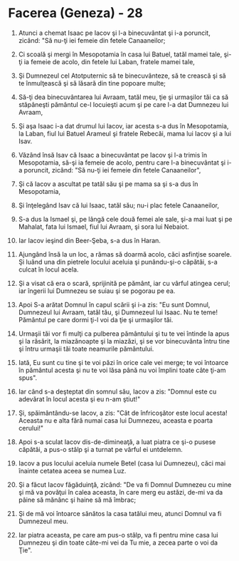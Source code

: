 # Facerea (Geneza) - 28

1. Atunci a chemat Isaac pe Iacov şi l-a binecuvântat şi i-a poruncit, zicând: "Să nu-ţi iei femeie din fetele Canaaneilor;

2. Ci scoală şi mergi în Mesopotamia în casa lui Batuel, tatăl mamei tale, şi-ţi ia femeie de acolo, din fetele lui Laban, fratele mamei tale,

3. Şi Dumnezeul cel Atotputernic să te binecuvânteze, să te crească şi să te înmulţească şi să lăsară din tine popoare multe;

4. Să-ţi dea binecuvântarea lui Avraam, tatăl meu, ţie şi urmaşilor tăi ca să stăpâneşti pământul ce-l locuieşti acum şi pe care l-a dat Dumnezeu lui Avraam,

5. Şi aşa Isaac i-a dat drumul lui Iacov, iar acesta s-a dus în Mesopotamia, la Laban, fiul lui Batuel Arameul şi fratele Rebecăi, mama lui Iacov şi a lui Isav.

6. Văzând însă Isav că Isaac a binecuvântat pe Iacov şi l-a trimis în Mesopotamia, să-şi ia femeie de acolo, pentru care l-a binecuvântat şi i-a poruncit, zicând: "Să nu-ţi iei femeie din fetele Canaaneilor",

7. Şi că Iacov a ascultat pe tatăl său şi pe mama sa şi s-a dus în Mesopotamia,

8. Şi înţelegând Isav că lui Isaac, tatăl său; nu-i plac fetele Canaaneilor,

9. S-a dus la Ismael şi, pe lângă cele două femei ale sale, şi-a mai luat şi pe Mahalat, fata lui Ismael, fiul lui Avraam, şi sora lui Nebaiot.

10. Iar Iacov ieşind din Beer-Şeba, s-a dus în Haran.

11. Ajungând însă la un loc, a rămas să doarmă acolo, căci asfinţise soarele. Şi luând una din pietrele locului aceluia şi punându-şi-o căpătâi, s-a culcat în locul acela.

12. Şi a visat că era o scară, sprijinită pe pământ, iar cu vârful atingea cerul; iar îngerii lui Dumnezeu se suiau şi se pogorau pe ea.

13. Apoi S-a arătat Domnul în capul scării şi i-a zis: "Eu sunt Domnul, Dumnezeul lui Avraam, tatăl tău, şi Dumnezeul lui Isaac. Nu te teme! Pământul pe care dormi ţi-l voi da ţie şi urmaşilor tăi.

14. Urmaşii tăi vor fi mulţi ca pulberea pământului şi tu te vei întinde la apus şi la răsărit, la miazănoapte şi la miazăzi, şi se vor binecuvânta întru tine şi întru urmaşii tăi toate neamurile pământului.

15. Iată, Eu sunt cu tine şi te voi păzi în orice cale vei merge; te voi întoarce în pământul acesta şi nu te voi lăsa până nu voi împlini toate câte ţi-am spus".

16. Iar când s-a deşteptat din somnul său, Iacov a zis: "Domnul este cu adevărat în locul acesta şi eu n-am ştiut!"

17. Şi, spăimântându-se Iacov, a zis: "Cât de înfricoşător este locul acesta! Aceasta nu e alta fără numai casa lui Dumnezeu, aceasta e poarta cerului!"

18. Apoi s-a sculat Iacov dis-de-dimineaţă, a luat piatra ce şi-o pusese căpătâi, a pus-o stâlp şi a turnat pe vârful ei untdelemn.

19. Iacov a pus locului aceluia numele Betel (casa lui Dumnezeu), căci mai înainte cetatea aceea se numea Luz.

20. Şi a făcut Iacov făgăduinţă, zicând: "De va fi Domnul Dumnezeu cu mine şi mă va povăţui în calea aceasta, în care merg eu astăzi, de-mi va da pâine să mănânc şi haine să mă îmbrac;

21. Şi de mă voi întoarce sănătos la casa tatălui meu, atunci Domnul va fi Dumnezeul meu.

22. Iar piatra aceasta, pe care am pus-o stâlp, va fi pentru mine casa lui Dumnezeu şi din toate câte-mi vei da Tu mie, a zecea parte o voi da Ţie".

